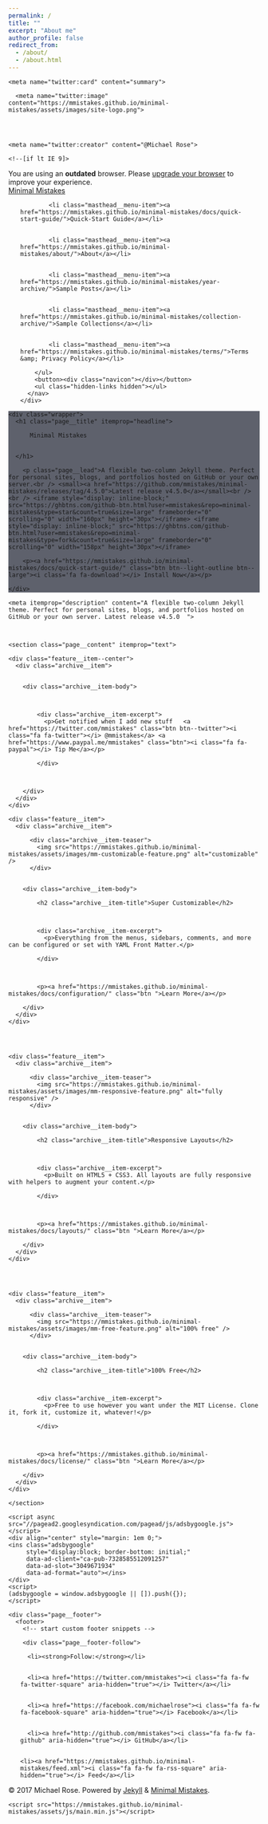 ```yaml
---
permalink: /
title: ""
excerpt: "About me"
author_profile: false
redirect_from: 
  - /about/
  - /about.html
---
```



<!doctype html>
<!--
  Minimal Mistakes Jekyll Theme 4.5.0 by Michael Rose
  Copyright 2017 Michael Rose - mademistakes.com | @mmistakes
  Free for personal and commercial use under the MIT license
  https://github.com/mmistakes/minimal-mistakes/blob/master/LICENSE.txt
-->
<html lang="en" class="no-js">
  <head>
    <meta charset="utf-8">

<!-- begin SEO -->









<title>Minimal Mistakes</title>




<meta name="description" content="A flexible two-column Jekyll theme. Perfect for personal sites, blogs, and portfolios hosted on GitHub or your own server. Latest release v4.5.0  ">




<meta name="author" content="Michael Rose">

<meta property="og:locale" content="en_US">
<meta property="og:site_name" content="Minimal Mistakes">
<meta property="og:title" content="Minimal Mistakes">


  <link rel="canonical" href="https://mmistakes.github.io/minimal-mistakes/">
  <meta property="og:url" content="https://mmistakes.github.io/minimal-mistakes/">



  <meta property="og:description" content="A flexible two-column Jekyll theme. Perfect for personal sites, blogs, and portfolios hosted on GitHub or your own server. Latest release v4.5.0  ">



  <meta name="twitter:site" content="@mmistakes">
  <meta name="twitter:title" content="Minimal Mistakes">
  <meta name="twitter:description" content="A flexible two-column Jekyll theme. Perfect for personal sites, blogs, and portfolios hosted on GitHub or your own server. Latest release v4.5.0  ">
  <meta name="twitter:url" content="https://mmistakes.github.io/">

  
    <meta name="twitter:card" content="summary">
    
      <meta name="twitter:image" content="https://mmistakes.github.io/minimal-mistakes/assets/images/site-logo.png">
    
  

  
    <meta name="twitter:creator" content="@Michael Rose">
  



  

  



  <meta property="og:image" content="https://mmistakes.github.io/minimal-mistakes/assets/images/mm-home-page-feature.jpg">








  <script type="application/ld+json">
    {
      "@context": "http://schema.org",
      "@type": "Organization",
      "url": "https://mmistakes.github.io/minimal-mistakes",
      "logo": "https://mmistakes.github.io/minimal-mistakes/assets/images/site-logo.png"
    }
  </script>



  <script type="application/ld+json">
    {
      "@context" : "http://schema.org",
      "@type" : "Person",
      "name" : "Michael Rose",
      "url" : "https://mmistakes.github.io/minimal-mistakes",
      "sameAs" : ["https://twitter.com/mmistakes","https://facebook.com/michaelrose"]
    }
  </script>



  <meta name="google-site-verification" content="UQj93ERU9zgECodaaXgVpkjrFn9UrDMEzVamacSoQ8Y" />




<!-- end SEO -->


<link href="https://mmistakes.github.io/minimal-mistakes/feed.xml" type="application/atom+xml" rel="alternate" title="Minimal Mistakes Feed">

<!-- http://t.co/dKP3o1e -->
<meta name="HandheldFriendly" content="True">
<meta name="MobileOptimized" content="320">
<meta name="viewport" content="width=device-width, initial-scale=1.0">

<script>
  document.documentElement.className = document.documentElement.className.replace(/\bno-js\b/g, '') + ' js ';
</script>

<!-- For all browsers -->
<link rel="stylesheet" href="https://mmistakes.github.io/minimal-mistakes/assets/css/main.css">

<!--[if lte IE 9]>
  <style>
    /* old IE unsupported flexbox fixes */
    .greedy-nav .site-title {
      padding-right: 3em;
    }
    .greedy-nav button {
      position: absolute;
      top: 0;
      right: 0;
      height: 100%;
    }
  </style>
<![endif]-->

<meta http-equiv="cleartype" content="on">
    <!-- start custom head snippets -->

<!-- insert favicons. use http://realfavicongenerator.net/ -->

<!-- end custom head snippets -->
  </head>

  <body class="layout--splash">

    <!--[if lt IE 9]>
<div class="notice--danger align-center" style="margin: 0;">You are using an <strong>outdated</strong> browser. Please <a href="http://browsehappy.com/">upgrade your browser</a> to improve your experience.</div>
<![endif]-->
    <div class="masthead">
  <div class="masthead__inner-wrap">
    <div class="masthead__menu">
      <nav id="site-nav" class="greedy-nav">
        <a class="site-title" href="https://mmistakes.github.io/minimal-mistakes/">Minimal Mistakes</a>
        <ul class="visible-links">
          
            
            <li class="masthead__menu-item"><a href="https://mmistakes.github.io/minimal-mistakes/docs/quick-start-guide/">Quick-Start Guide</a></li>
          
            
            <li class="masthead__menu-item"><a href="https://mmistakes.github.io/minimal-mistakes/about/">About</a></li>
          
            
            <li class="masthead__menu-item"><a href="https://mmistakes.github.io/minimal-mistakes/year-archive/">Sample Posts</a></li>
          
            
            <li class="masthead__menu-item"><a href="https://mmistakes.github.io/minimal-mistakes/collection-archive/">Sample Collections</a></li>
          
            
            <li class="masthead__menu-item"><a href="https://mmistakes.github.io/minimal-mistakes/terms/">Terms &amp; Privacy Policy</a></li>
          
        </ul>
        <button><div class="navicon"></div></button>
        <ul class="hidden-links hidden"></ul>
      </nav>
    </div>
  </div>
</div>

    
  











<div class="page__hero--overlay"
  style="background-color: #5e616c; background-image: url('https://mmistakes.github.io/minimal-mistakes/assets/images/mm-home-page-feature.jpg');"
>
  
    <div class="wrapper">
      <h1 class="page__title" itemprop="headline">
        
          Minimal Mistakes

        
      </h1>
      
        <p class="page__lead">A flexible two-column Jekyll theme. Perfect for personal sites, blogs, and portfolios hosted on GitHub or your own server.<br /> <small><a href="https://github.com/mmistakes/minimal-mistakes/releases/tag/4.5.0">Latest release v4.5.0</a></small><br /><br /> <iframe style="display: inline-block;" src="https://ghbtns.com/github-btn.html?user=mmistakes&repo=minimal-mistakes&type=star&count=true&size=large" frameborder="0" scrolling="0" width="160px" height="30px"></iframe> <iframe style="display: inline-block;" src="https://ghbtns.com/github-btn.html?user=mmistakes&repo=minimal-mistakes&type=fork&count=true&size=large" frameborder="0" scrolling="0" width="158px" height="30px"></iframe>
</p>
      
      
      
        <p><a href="https://mmistakes.github.io/minimal-mistakes/docs/quick-start-guide/" class="btn btn--light-outline btn--large"><i class='fa fa-download'></i> Install Now</a></p>
      
    </div>
  
  
</div>



<div id="main" role="main">
  <article class="splash" itemscope itemtype="http://schema.org/CreativeWork">
    
    <meta itemprop="description" content="A flexible two-column Jekyll theme. Perfect for personal sites, blogs, and portfolios hosted on GitHub or your own server. Latest release v4.5.0  ">
    
    

    <section class="page__content" itemprop="text">
      
<div class="feature__wrapper">

  

    

    <div class="feature__item--center">
      <div class="archive__item">
        

        <div class="archive__item-body">
          

          
            <div class="archive__item-excerpt">
              <p>Get notified when I add new stuff   <a href="https://twitter.com/mmistakes" class="btn btn--twitter"><i class="fa fa-twitter"></i> @mmistakes</a> <a href="https://www.paypal.me/mmistakes" class="btn"><i class="fa fa-paypal"></i> Tip Me</a></p>

            </div>
          

          
        </div>
      </div>
    </div>
  

</div>

<div class="feature__wrapper">

  

    

    <div class="feature__item">
      <div class="archive__item">
        
          <div class="archive__item-teaser">
            <img src="https://mmistakes.github.io/minimal-mistakes/assets/images/mm-customizable-feature.png" alt="customizable" />
          </div>
        

        <div class="archive__item-body">
          
            <h2 class="archive__item-title">Super Customizable</h2>
          

          
            <div class="archive__item-excerpt">
              <p>Everything from the menus, sidebars, comments, and more can be configured or set with YAML Front Matter.</p>

            </div>
          

          
            <p><a href="https://mmistakes.github.io/minimal-mistakes/docs/configuration/" class="btn ">Learn More</a></p>
          
        </div>
      </div>
    </div>
  

    

    <div class="feature__item">
      <div class="archive__item">
        
          <div class="archive__item-teaser">
            <img src="https://mmistakes.github.io/minimal-mistakes/assets/images/mm-responsive-feature.png" alt="fully responsive" />
          </div>
        

        <div class="archive__item-body">
          
            <h2 class="archive__item-title">Responsive Layouts</h2>
          

          
            <div class="archive__item-excerpt">
              <p>Built on HTML5 + CSS3. All layouts are fully responsive with helpers to augment your content.</p>

            </div>
          

          
            <p><a href="https://mmistakes.github.io/minimal-mistakes/docs/layouts/" class="btn ">Learn More</a></p>
          
        </div>
      </div>
    </div>
  

    

    <div class="feature__item">
      <div class="archive__item">
        
          <div class="archive__item-teaser">
            <img src="https://mmistakes.github.io/minimal-mistakes/assets/images/mm-free-feature.png" alt="100% free" />
          </div>
        

        <div class="archive__item-body">
          
            <h2 class="archive__item-title">100% Free</h2>
          

          
            <div class="archive__item-excerpt">
              <p>Free to use however you want under the MIT License. Clone it, fork it, customize it, whatever!</p>

            </div>
          

          
            <p><a href="https://mmistakes.github.io/minimal-mistakes/docs/license/" class="btn ">Learn More</a></p>
          
        </div>
      </div>
    </div>
  

</div>

    </section>
  </article>
</div>

    <script async src="//pagead2.googlesyndication.com/pagead/js/adsbygoogle.js"></script>
    <div align="center" style="margin: 1em 0;">
    <ins class="adsbygoogle"
         style="display:block; border-bottom: initial;"
         data-ad-client="ca-pub-7328585512091257"
         data-ad-slot="3049671934"
         data-ad-format="auto"></ins>
    </div>
    <script>
    (adsbygoogle = window.adsbygoogle || []).push({});
    </script>

    <div class="page__footer">
      <footer>
        <!-- start custom footer snippets -->

<!-- end custom footer snippets -->
        <div class="page__footer-follow">
  <ul class="social-icons">
    
      <li><strong>Follow:</strong></li>
    
    
      <li><a href="https://twitter.com/mmistakes"><i class="fa fa-fw fa-twitter-square" aria-hidden="true"></i> Twitter</a></li>
    
    
      <li><a href="https://facebook.com/michaelrose"><i class="fa fa-fw fa-facebook-square" aria-hidden="true"></i> Facebook</a></li>
    
    
      <li><a href="http://github.com/mmistakes"><i class="fa fa-fw fa-github" aria-hidden="true"></i> GitHub</a></li>
    
    
    <li><a href="https://mmistakes.github.io/minimal-mistakes/feed.xml"><i class="fa fa-fw fa-rss-square" aria-hidden="true"></i> Feed</a></li>
  </ul>
</div>

<div class="page__footer-copyright">&copy; 2017 Michael Rose. Powered by <a href="http://jekyllrb.com" rel="nofollow">Jekyll</a> &amp; <a href="https://mademistakes.com/work/minimal-mistakes-jekyll-theme/" rel="nofollow">Minimal Mistakes</a>.</div>
      </footer>
    </div>

    <script src="https://mmistakes.github.io/minimal-mistakes/assets/js/main.min.js"></script>




  <script>
  (function(i,s,o,g,r,a,m){i['GoogleAnalyticsObject']=r;i[r]=i[r]||function(){
  (i[r].q=i[r].q||[]).push(arguments)},i[r].l=1*new Date();a=s.createElement(o),
  m=s.getElementsByTagName(o)[0];a.async=1;a.src=g;m.parentNode.insertBefore(a,m)
  })(window,document,'script','https://www.google-analytics.com/analytics.js','ga');

  ga('create', 'UA-2011187-3', 'auto');
  ga('send', 'pageview');
</script>







  </body>
</html>
